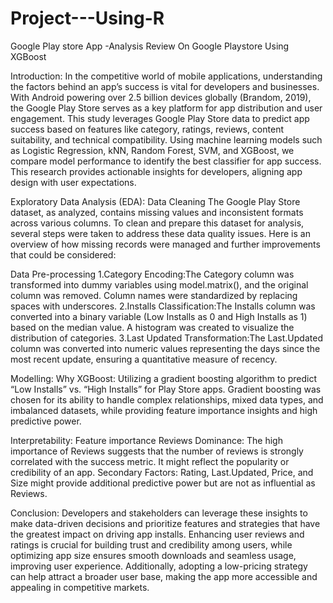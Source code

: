 # Project---Using-R
Google Play store App -Analysis Review On Google Playstore Using XGBoost

Introduction: In the competitive world of mobile applications, understanding the factors behind an app’s success is vital for developers and businesses. With Android powering over 2.5 billion devices globally (Brandom, 2019), the Google Play Store serves as a key platform for app distribution and user engagement. This study leverages Google Play Store data to predict app success based on features like category, ratings, reviews, content suitability, and technical compatibility.
Using machine learning models such as Logistic Regression, kNN, Random Forest, SVM, and XGBoost, we compare model performance to identify the best classifier for app success. This research provides actionable insights for developers, aligning app design with user expectations.

Exploratory Data Analysis (EDA): Data Cleaning The Google Play Store dataset, as analyzed, contains missing values and inconsistent formats across various columns. To clean and prepare this dataset for analysis, several steps were taken to address these data quality issues. Here is an overview of how missing records were managed and further improvements that could be considered:

Data Pre-processing 1.Category Encoding:The Category column was transformed into dummy variables using model.matrix(), and the original column was removed. Column names were standardized by replacing spaces with underscores. 2.Installs Classification:The Installs column was converted into a binary variable (Low Installs as 0 and High Installs as 1) based on the median value. A histogram was created to visualize the distribution of categories. 3.Last Updated Transformation:The Last.Updated column was converted into numeric values representing the days since the most recent update, ensuring a quantitative measure of recency.

Modelling: Why XGBoost: Utilizing a gradient boosting algorithm to predict “Low Installs” vs. “High Installs” for Play Store apps. Gradient boosting was chosen for its ability to handle complex relationships, mixed data types, and imbalanced datasets, while providing feature importance insights and high predictive power.

Interpretability: Feature importance Reviews Dominance: The high importance of Reviews suggests that the number of reviews is strongly correlated with the success metric. It might reflect the popularity or credibility of an app. Secondary Factors: Rating, Last.Updated, Price, and Size might provide additional predictive power but are not as influential as Reviews.

Conclusion: Developers and stakeholders can leverage these insights to make data-driven decisions and prioritize features and strategies that have the greatest impact on driving app installs. Enhancing user reviews and ratings is crucial for building trust and credibility among users, while optimizing app size ensures smooth downloads and seamless usage, improving user experience. Additionally, adopting a low-pricing strategy can help attract a broader user base, making the app more accessible and appealing in competitive markets.
